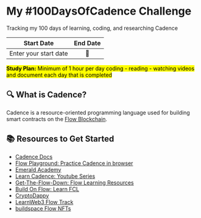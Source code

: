 # My #100DaysOfCadence Challenge

Tracking my 100 days of learning, coding, and researching Cadence

| Start Date | End Date |
| :--------: | :------: |
| Enter your start date   |  📆  |

<mark>**Study Plan:** Minimum of 1 hour per day coding - reading - watching videos and document each day that is completed</mark>

## 🔍 What is Cadence?

Cadence is a resource-oriented programming language used for building smart contracts on the [Flow Blockchain](https://flow.com/).

## 📚 Resources to Get Started
  * [Cadence Docs](https://developers.flow.com/cadence/language)
  * [Flow Playground: Practice Cadence in browser](https://play.onflow.org/local-project)
  * [Emerald Academy](https://academy.ecdao.org/)
  * [Learn Cadence: Youtube Series](https://youtube.com/playlist?list=PLvcQxi9WyGdF32YuZABVTx-t3-FsBNCN2)
  * [Get-The-Flow-Down: Flow Learning Resources](https://github.com/ph0ph0/Get-The-Flow-Down)
  * [Build On Flow: Learn FCL](https://dev.to/onflow/build-on-flow-learn-fcl-introduction-51bp)
  * [CryptoDappy](https://www.cryptodappy.com/)
  * [LearnWeb3 Flow Track](https://learnweb3.io/courses#:~:text=WEB3%20L33T-,Professional%20Tracks,-Celo%20%E2%9C%A8)
  * [buildspace Flow NFTs](https://buildspace.so/builds/flow-nfts)

